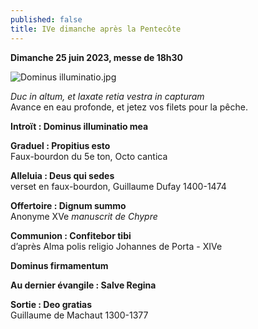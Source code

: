 ```yaml
---
published: false
title: IVe dimanche après la Pentecôte
---
```

**Dimanche 25 juin 2023, messe de 18h30**

![Dominus illuminatio.jpg]({{site.baseurl}}/images/Dominus%20illuminatio.jpg)

*Duc in altum, et laxate retia vestra in capturam*  
Avance en eau profonde, et jetez vos filets pour la pêche.

**Introït : Dominus illuminatio mea**

**Graduel : Propitius esto**  
Faux-bourdon du 5e ton, Octo cantica

**Alleluia : Deus qui sedes**  
verset en faux-bourdon, Guillaume Dufay 1400-1474

**Offertoire : Dignum summo**  
Anonyme XVe *manuscrit de Chypre*

**Communion : Confitebor tibi**  
d’après Alma polis religio Johannes de Porta - XIVe

**Dominus firmamentum**

**Au dernier évangile : Salve Regina**

**Sortie : Deo gratias**  
Guillaume de Machaut 1300-1377
